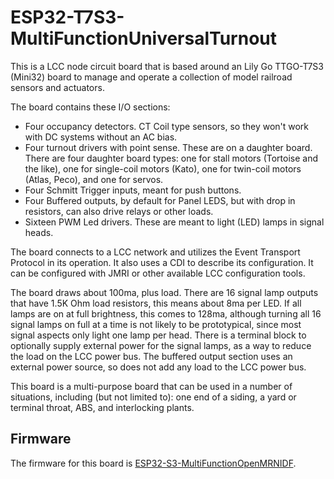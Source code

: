 # ESP32-T7S3-MultiFunctionUniversalTurnout

This is a LCC node circuit board that is based around an Lily Go TTGO-T7S3
(Mini32) board to manage and operate a collection of model railroad sensors and
actuators. 

The board contains these I/O sections:

- Four occupancy detectors. CT Coil type sensors, so they won't work with DC
systems without an AC bias.
- Four turnout drivers with point sense.  These are on a daughter board.  There
are four daughter board types: one for stall motors (Tortoise and the like),
one for single-coil motors (Kato), one for twin-coil motors (Atlas, Peco), and
one for servos.
- Four Schmitt Trigger inputs, meant for push buttons.
- Four Buffered outputs, by default for Panel LEDS, but with drop in
resistors, can also drive relays or other loads.
- Sixteen PWM Led drivers. These are meant to light (LED) lamps in signal
heads.

The board connects to a LCC network and utilizes the Event Transport Protocol
in its operation. It also uses a CDI to describe its configuration. It can be
configured with JMRI or other available LCC configuration tools.

The board draws about 100ma, plus load. There are 16 signal lamp outputs that
have 1.5K Ohm load resistors, this means about 8ma per LED. If all lamps are
on at full brightness, this comes to 128ma, although turning all 16 signal
lamps on full at a time is not likely to be prototypical, since most signal
aspects only light one lamp per head. There is a terminal block to optionally
supply external power for the signal lamps, as a way to reduce the load on the
LCC power bus. The buffered output section uses an external power source, so
does not add any load to the LCC power bus.

This board is a multi-purpose board that can be used in a number of
situations, including (but not limited to): one end of a siding, a yard or
terminal throat, ABS, and interlocking plants.</p>


## Firmware

The firmware for this board is [ESP32-S3-MultiFunctionOpenMRNIDF](https://github.com/RobertPHeller/RPi-RRCircuits/tree/master/ESP32-S3-MultiFunctionOpenMRNIDF).


